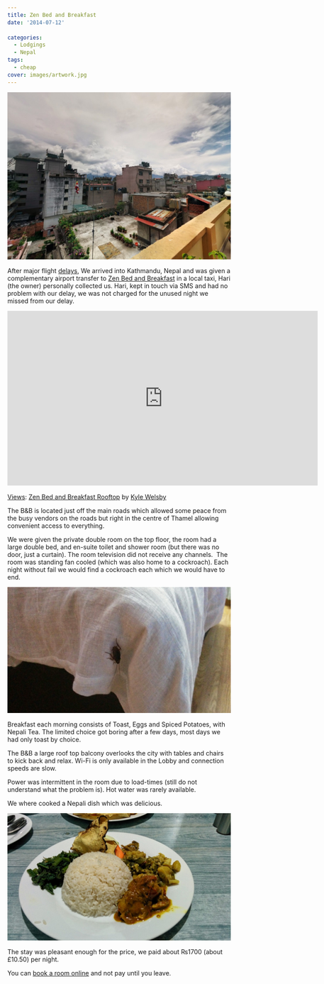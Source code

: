 ```yaml
---
title: Zen Bed and Breakfast
date: '2014-07-12'

categories:
  - Lodgings
  - Nepal
tags:
  - cheap
cover: images/artwork.jpg
---
```


![](images/PANO_20140703_1425091-1024x767.jpg)

After major flight [delays](/posts/2014-07-delayed/ "delayed…"), We arrived into Kathmandu, Nepal and was given a complementary airport transfer to [Zen Bed and Breakfast](https://www.agoda.com/zen-bed-and-breakfast-kathmandu/hotel/kathmandu-np.html?cid=1649959) in a local taxi, Hari (the owner) personally collected us. Hari, kept in touch via SMS and had no problem with our delay, we was not charged for the unused night we missed from our delay.

<iframe src="https://maps.google.com/maps?layer=c&amp;panoid=g_flcpvhhToAAAQfCQEiJw&amp;ie=UTF8&amp;source=embed&amp;output=svembed&amp;cbp=13%2C226.9104%2C%2C0%2C0" width="700" height="394" frameborder="0" marginwidth="0" marginheight="0" scrolling="no"></iframe>

[Views](https://www.google.com/maps/views/): [Zen Bed and Breakfast Rooftop](https://www.google.com/maps/views/view/103958417703949399427/gphoto/6041926482835752658) by [Kyle Welsby](https://www.google.com/maps/views/profile/103958417703949399427)

The B&B is located just off the main roads which allowed some peace from the busy vendors on the roads but right in the centre of Thamel allowing convenient access to everything.

We were given the private double room on the top floor, the room had a large double bed, and en-suite toilet and shower room (but there was no door, just a curtain). The room television did not receive any channels.  The room was standing fan cooled (which was also home to a cockroach). Each night without fail we would find a cockroach each which we would have to end.

![IMG_20140703_221137](images/IMG_20140703_221137.jpg)

Breakfast each morning consists of Toast, Eggs and Spiced Potatoes, with Nepali Tea. The limited choice got boring after a few days, most days we had only toast by choice.

The B&B a large roof top balcony overlooks the city with tables and chairs to kick back and relax. Wi-Fi is only available in the Lobby and connection speeds are slow.

Power was intermittent in the room due to load-times (still do not understand what the problem is). Hot water was rarely available.

We where cooked a Nepali dish which was delicious.

![](images/IMG_20140706_191251-1024x583.jpg)

The stay was pleasant enough for the price, we paid about ₨1700 (about £10.50) per night.

You can [book a room online](https://www.agoda.com/zen-bed-and-breakfast-kathmandu/hotel/kathmandu-np.html?cid=1649959) and not pay until you leave.

